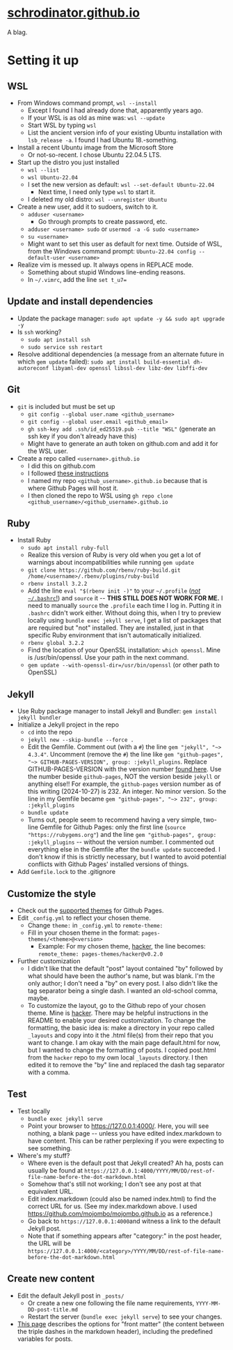 # [schrodinator.github.io](https://schrodinator.github.io)

A blag.

# Setting it up

## WSL

- From Windows command prompt, `wsl --install`
	- Except I found I had already done that, apparently years ago.
	- If your WSL is as old as mine was: `wsl --update`
	- Start WSL by typing `wsl`
	- List the ancient version info of your existing Ubuntu installation with `lsb_release -a`. I found I had Ubuntu 18.-something.
- Install a recent Ubuntu image from the Microsoft Store
	- Or not-so-recent. I chose Ubuntu 22.04.5 LTS.
- Start up the distro you just installed
	- `wsl --list`
	- `wsl Ubuntu-22.04`
	- I set the new version as default: `wsl --set-default Ubuntu-22.04`
		- Next time, I need only type `wsl` to start it.
	- I deleted my old distro: `wsl --unregister Ubuntu`
- Create a new user, add it to sudoers, switch to it.
	- `adduser <username>`
		- Go through prompts to create password, etc.
	- `adduser <username> sudo` or `usermod -a -G sudo <username>`
	- `su <username>`
	- Might want to set this user as default for next time. Outside of WSL, from the Windows command prompt: `Ubuntu-22.04 config --default-user <username>`
- Realize vim is messed up. It always opens in REPLACE mode.
	- Something about stupid Windows line-ending reasons.
	- In `~/.vimrc`, add the line `set t_u7=`

## Update and install dependencies

- Update the package manager: `sudo apt update -y && sudo apt upgrade -y`
- Is `ssh` working?
	- `sudo apt install ssh`
	- `sudo service ssh restart`
- Resolve additional dependencies (a message from an alternate future in which `gem update` failed): `sudo apt install build-essential dh-autoreconf libyaml-dev openssl libssl-dev libz-dev libffi-dev`

## Git

- `git` is included but must be set up
	- `git config --global user.name <github_username>`
	- `git config --global user.email <github_email>`
	- `gh ssh-key add .ssh/id_ed25519.pub --title "WSL"` (generate an ssh key if you don't already have this)
	- Might have to generate an auth token on github.com and add it for the WSL user.
- Create a repo called `<username>.github.io`
	- I did this on github.com
	- I followed [these instructions](https://docs.github.com/en/pages/getting-started-with-github-pages/configuring-a-publishing-source-for-your-github-pages-site)
	- I named my repo `<github_username>.github.io` because that is where Github Pages will host it.
	- I then cloned the repo to WSL using `gh repo clone <github_username>/<github_username>.github.io`

## Ruby

- Install Ruby
	- `sudo apt install ruby-full`
	- Realize this version of Ruby is very old when you get a lot of warnings about incompatibilities while running `gem update`
	- `git clone https://github.com/rbenv/ruby-build.git /home/<username>/.rbenv/plugins/ruby-build`
	- `rbenv install 3.2.2`
	- Add the line `eval "$(rbenv init -)"` to your `~/.profile` ([*not* `~/.bashrc`!](https://askubuntu.com/questions/320444/setting-up-rbenv-properly)) and `source` it -- **THIS STILL DOES NOT WORK FOR ME.** I need to manually `source` the `.profile` each time I log in. Putting it in `.bashrc` didn't work either. Without doing this, when I try to preview locally using `bundle exec jekyll serve`, I get a list of packages that are required but "not" installed. They are installed, just in that specific Ruby environment that isn't automatically initialized.
	- `rbenv global 3.2.2`
	- Find the location of your OpenSSL installation: `which openssl`. Mine is /usr/bin/openssl. Use your path in the next command.
	- `gem update --with-openssl-dir=/usr/bin/openssl` (or other path to OpenSSL)

## Jekyll

- Use Ruby package manager to install Jekyll and Bundler: `gem install jekyll bundler`
- Initialize a Jekyll project in the repo
	- `cd` into the repo
	- `jekyll new --skip-bundle --force .`
	- Edit the Gemfile. Comment out (with a `#`) the line `gem "jekyll", "~> 4.3.4"`. Uncomment (remove the `#`) the line like `gem "github-pages", "~> GITHUB-PAGES-VERSION", group: :jekyll_plugins`. Replace GITHUB-PAGES-VERSION with the version number [found here](https://pages.github.com/versions/). Use the number beside `github-pages`, NOT the version beside `jekyll` or anything else!! For example, the `github-pages` version number as of this writing (2024-10-27) is 232. An integer. No minor version. So the line in my Gemfile became `gem "github-pages", "~> 232", group: :jekyll_plugins`
	- `bundle update`
	- Turns out, people seem to recommend having a very simple, two-line Gemfile for Github Pages: only the first line (`source "https://rubygems.org"`) and the line `gem "github-pages", group: :jekyll_plugins` -- without the version number. I commented out everything else in the Gemfile after the `bundle update` succeeded. I don't know if this is strictly necessary, but I wanted to avoid potential conflicts with Github Pages' installed versions of things.
- Add `Gemfile.lock` to the .gitignore

## Customize the style

- Check out the [supported themes](https://pages.github.com/themes/) for Github Pages.
- Edit `_config.yml` to reflect your chosen theme.
	- Change `theme:` in `_config.yml` to `remote-theme:`
	- Fill in your chosen theme in the format: `pages-themes/<theme>@<version>`
		- Example: For my chosen theme, [hacker](https://github.com/pages-themes/hacker/tree/master), the line becomes: `remote_theme: pages-themes/hacker@v0.2.0`
- Further customization
	- I didn't like that the default "post" layout contained "by" followed by what should have been the author's name, but was blank. I'm the only author; I don't need a "by" on every post. I also didn't like the tag separator being a single dash. I wanted an old-school comma, maybe.
	- To customize the layout, go to the Github repo of your chosen theme. Mine is [hacker](https://github.com/pages-themes/hacker/tree/master). There may be helpful instructions in the README to enable your desired customization. To change the formatting, the basic idea is: make a directory in your repo called `_layouts` and copy into it the .html file(s) from their repo that you want to change. I am okay with the main page default.html for now, but I wanted to change the formatting of posts. I copied post.html from the `hacker` repo to my own local `_layouts` directory. I then edited it to remove the "by" line and replaced the dash tag separator with a comma.

## Test

- Test locally
	- `bundle exec jekyll serve`
	- Point your browser to https://127.0.0.1:4000/. Here, you will see nothing, a blank page -- unless you have edited index.markdown to have content. This can be rather perplexing if you were expecting to see something.
- Where's my stuff?
	- Where even is the default post that Jekyll created? Ah ha, posts can usually be found at `https://127.0.0.1:4000/YYYY/MM/DD/rest-of-file-name-before-the-dot-markdown.html`
	- Somehow that's still not working; I don't see any post at that equivalent URL.
	- Edit index.markdown (could also be named index.html) to find the correct URL for us. (See my index.markdown above. I used https://github.com/mojombo/mojombo.github.io as a reference.)
	- Go back to `https://127.0.0.1:4000`and witness a link to the default Jekyll post.
	- Note that if something appears after "category:" in the post header, the URL will be `https://127.0.0.1:4000/<category>/YYYY/MM/DD/rest-of-file-name-before-the-dot-markdown.html`

## Create new content

- Edit the default Jekyll post in `_posts/`
	- Or create a new one following the file name requirements, `YYYY-MM-DD-post-title.md`
	- Restart the server (`bundle exec jekyll serve`) to see your changes.
- [This page](https://jekyllrb.com/docs/front-matter/) describes the options for "front matter" (the content between the triple dashes in the markdown header), including the predefined variables for posts.

